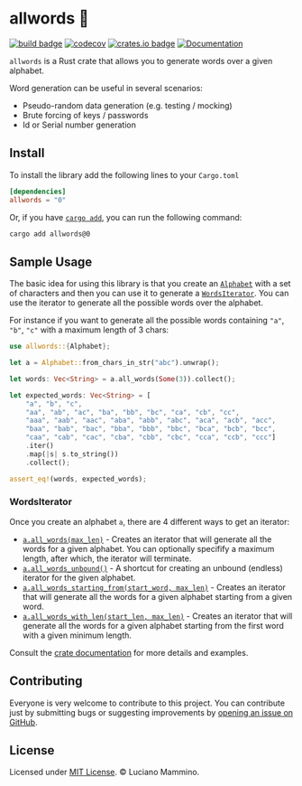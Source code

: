 # allwords 🦀

[![build badge](https://github.com/lmammino/allwords/workflows/Rust/badge.svg)](https://github.com/lmammino/allwords/actions?query=workflow%3ARust)
[![codecov](https://codecov.io/gh/lmammino/allwords/branch/main/graph/badge.svg?token=4CNbvgaDc1)](https://codecov.io/gh/lmammino/allwords)
[![crates.io badge](https://img.shields.io/crates/v/allwords.svg)](https://crates.io/crates/allwords)
[![Documentation](https://docs.rs/allwords/badge.svg)](https://docs.rs/allwords)

`allwords` is a Rust crate that allows you to generate words over a given alphabet.

Word generation can be useful in several scenarios:

  - Pseudo-random data generation (e.g. testing / mocking)
  - Brute forcing of keys / passwords
  - Id or Serial number generation


## Install

To install the library add the following lines to your `Cargo.toml`

```toml
[dependencies]
allwords = "0"
```

Or, if you have [`cargo add`](https://github.com/killercup/cargo-edit), you can run the following command:

```bash
cargo add allwords@0
```


## Sample Usage

The basic idea for using this library is that you create an [`Alphabet`](https://docs.rs/allwords/latest/struct.Alphabet.html) with a set of
characters and then you can use it to generate a [`WordsIterator`](https://docs.rs/allwords/latest/allwords/struct.WordsIterator.html). You can use the iterator
to generate all the possible words over the alphabet.

For instance if you want to generate all the possible words containing `"a"`, `"b"`, `"c"` with
a maximum length of 3 chars:

```rust
use allwords::{Alphabet};

let a = Alphabet::from_chars_in_str("abc").unwrap();

let words: Vec<String> = a.all_words(Some(3)).collect();

let expected_words: Vec<String> = [
    "a", "b", "c",
    "aa", "ab", "ac", "ba", "bb", "bc", "ca", "cb", "cc",
    "aaa", "aab", "aac", "aba", "abb", "abc", "aca", "acb", "acc",
    "baa", "bab", "bac", "bba", "bbb", "bbc", "bca", "bcb", "bcc",
    "caa", "cab", "cac", "cba", "cbb", "cbc", "cca", "ccb", "ccc"]
    .iter()
    .map(|s| s.to_string())
    .collect();

assert_eq!(words, expected_words);
```

### WordsIterator

Once you create an alphabet `a`, there are 4 different ways to get an iterator:

  - [`a.all_words(max_len)`](https://docs.rs/allwords/latest/struct.Alphabet.html#method.all_words) - Creates an iterator that will generate all the words for a given alphabet. You can optionally specifify a maximum length, after which, the iterator will terminate.
  - [`a.all_words_unbound()`](https://docs.rs/allwords/latest/struct.Alphabet.html#method.all_words_unbound) - A shortcut for creating an unbound (endless) iterator for the given alphabet.
  - [`a.all_words_starting_from(start_word, max_len)`](https://docs.rs/allwords/latest/struct.Alphabet.html#method.all_words_starting_from) - Creates an iterator that will generate all the words for a given alphabet starting from a given word.
  - [`a.all_words_with_len(start_len, max_len)`](https://docs.rs/allwords/latest/struct.Alphabet.html#method.all_words_with_len) - Creates an iterator that will generate all the words for a given alphabet starting from the first word with a given minimum length.

Consult the [crate documentation](https://docs.rs/allwords/latest/) for more details and examples.


## Contributing

Everyone is very welcome to contribute to this project.
You can contribute just by submitting bugs or suggesting improvements by
[opening an issue on GitHub](https://github.com/lmammino/allwords/issues).


## License

Licensed under [MIT License](LICENSE). © Luciano Mammino.